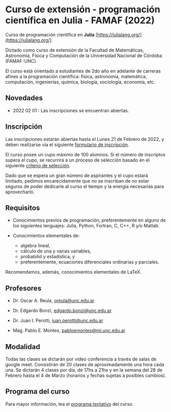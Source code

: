 # Curso de extensión - programación científica en Julia - FAMAF (2022)

Curso de programación científica en **Julia** [https://julialang.org/](https://julialang.org/). 

Dictado como curso de extensión de la Facultad de Matemáticas, Astronomía, Física y Computación de la Universidad Nacional de Córdoba (FAMAF-UNC).

El curso está orientado a estudiantes de 2do año en adelante de carreras afines a la programación científica: física, astronomía, matemática, computación, ingenierías, química, biología, sociología, economía, etc.

## Novedades

- 2022 02 01 : Las inscripciones se encuentran abiertas.

## Inscripción

Las inscripciones estarán abiertas hasta el Lunes 21 de Febrero de 2022, y deben realizarse via el siguiente [formulario de inscripción](https://forms.gle/ZA4ByWUeiuWrY6vp9).

El curso posee un cupo máximo de 100 alumnos. Si el número de inscriptos supera el cupo, se recurrirá a un proceso de selección basado en el siguiente [criterio de selección](https://docs.google.com/document/d/10OwpXtlybIlmYAKn5CIKOpll0pWEm1MmwwdrGSvHiSw/edit?usp=sharing).

Dado que se espera un gran número de aspirantes y el cupo estará limitado, pedimos encarecidamente que no se inscriban de no estar seguros de poder dedicarle al curso el tiempo y la energía necesarias para aprovecharlo.

## Requisitos

- Conocimientos previos de programación, preferentemente en alguno de los siguientes lenguajes: Julia, Python, Fortran, C, C++, R y/o Matlab.

- Conocimientos elementales de:
  - algebra lineal, 
  - cálculo de una y varias variables,
  - probabilid y estadística, y
  - preferentemente, ecuaciones diferenciales ordinarias y parciales.

Recomendamos, además, conocimientos elementales de LaTeX.

## Profesores

- Dr. Oscar A. Reula, [oreula@unc.edu.ar](oreula@unc.edu.ar)

- Dr. Edgardo Bonzi, [edgardo.bonzi@unc.edu.ar](edgardo.bonzi@unc.edu.ar)

- Dr. Juan I. Perotti, [juan.perotti@unc.edu.ar](juan.perotti@unc.edu.ar)

- Mag. Pablo E. Montes, [pabloemontes@mi.unc.edu.ar](pabloemontes@mi.unc.edu.ar)

## Modalidad

Todas las clases se dictarán por video conferencia a través de salas de google meet.
Consistirán de 20 clases de aproximadamente una hora cada una.
Se dictarán 4 clases por día, de 17hs a 21hs y en la semana del 28 de Febrero hasta el 4 de Marzo (horarios y fechas sujetas a posibles cambios).

## Programa del curso

Para mayor información, lea el [programa tentativo](https://drive.google.com/file/d/1bP7fOeJiQx999AnlGOw3oKL2CMiM7k0-/view?usp=sharing) del curso.
